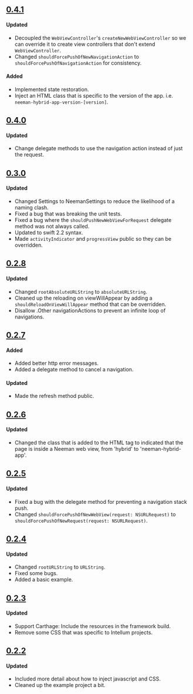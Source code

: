 ## [0.4.1](https://github.com/intellum/neeman/releases/tag/0.4.1)
#### Updated
- Decoupled the `WebViewController`'s `createNewWebViewController` so we can override it to create view controllers that don't extend `WebViewController`.
- Changed `shouldForcePushOfNewNavigationAction` to `shouldForcePushOfNavigationAction` for consistency.

#### Added
- Implemented state restoration.
- Inject an HTML class that is specific to the version of the app. i.e. `neeman-hybrid-app-version-[version]`.

## [0.4.0](https://github.com/intellum/neeman/releases/tag/0.4.0)
#### Updated
- Change delegate methods to use the navigation action instead of just the request.

## [0.3.0](https://github.com/intellum/neeman/releases/tag/0.3.0)
#### Updated
- Changed Settings to NeemanSettings to reduce the likelihood of a naming clash.
- Fixed a bug that was breaking the unit tests.
- Fixed a bug where the `shouldPushNewWebViewForRequest` delegate method was not always called.
- Updated to swift 2.2 syntax.
- Made `activityIndicator` and `progressView` public so they can be overridden.

## [0.2.8](https://github.com/intellum/neeman/releases/tag/0.2.8)
#### Updated
- Changed `rootAbsoluteURLString` to `absoluteURLString`.
- Cleaned up the reloading on viewWillAppear by adding a `shouldReloadOnViewWillAppear` method that can be overridden.
- Disallow .Other navigationActions to prevent an infinite loop of navigations.

## [0.2.7](https://github.com/intellum/neeman/releases/tag/0.2.7)
#### Added

- Added better http error messages.
- Added a delegate method to cancel a navigation.

#### Updated
- Made the refresh method public.

## [0.2.6](https://github.com/intellum/neeman/releases/tag/0.2.6)
#### Updated
- Changed the class that is added to the HTML tag to indicated that the page is inside a Neeman web view, from 'hybrid' to 'neeman-hybrid-app'.

## [0.2.5](https://github.com/intellum/neeman/releases/tag/0.2.5)
#### Updated
- Fixed a bug with the delegate method for preventing a navigation stack push.
- Changed `shouldForcePushOfNewWebView(request: NSURLRequest)` to `shouldForcePushOfNewRequest(request: NSURLRequest)`. 

## [0.2.4](https://github.com/intellum/neeman/releases/tag/0.2.4)
#### Updated
- Changed `rootURLString` to `URLString`.
- Fixed some bugs.
- Added a basic example.

## [0.2.3](https://github.com/intellum/neeman/releases/tag/0.2.3)

#### Updated
- Support Carthage: Include the resources in the framework build.
- Remove some CSS that was specific to Intellum projects. 

## [0.2.2](https://github.com/intellum/neeman/releases/tag/0.2.2)

#### Updated
- Included more detail about how to inject javascript and CSS.
- Cleaned up the example project a bit.

